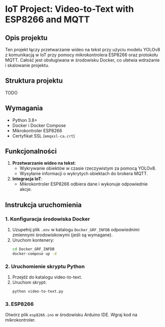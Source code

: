# IoT Project: Video-to-Text with ESP8266 and MQTT

## Opis projektu
Ten projekt łączy przetwarzanie wideo na tekst przy użyciu modelu YOLOv8 z komunikacją w IoT przy pomocy mikrokontrolera ESP8266 oraz protokołu MQTT. Całość jest obsługiwana w środowisku Docker, co ułatwia wdrażanie i skalowanie projektu.

## Struktura projektu
TODO


## Wymagania
- Python 3.8+
- Docker i Docker Compose
- Mikrokontroler ESP8266
- Certyfikat SSL (`emqxsl-ca.crt`)

## Funkcjonalności
1. **Przetwarzanie wideo na tekst**:
   - Wykrywanie obiektów w czasie rzeczywistym za pomocą YOLOv8.
   - Wysyłanie informacji o wykrytych obiektach do brokera MQTT.
2. **Integracja IoT**:
   - Mikrokontroler ESP8266 odbiera dane i wykonuje odpowiednie akcje.

## Instrukcja uruchomienia

### 1. Konfiguracja środowiska Docker
1. Uzupełnij plik `.env` w katalogu `Docker_GRF_INFDB` odpowiednimi zmiennymi środowiskowymi (jeśli są wymagane).
2. Uruchom kontenery:
   ```bash
   cd Docker_GRF_INFDB
   docker-compose up -d
   
### 2. Uruchomienie skryptu Python
1. Przejdź do katalogu video-to-text.
2. Uruchom skrypt:
   ```bash
   python video-to-text.py

### 3. ESP8266
Otwórz plik `esp8266.ino` w środowisku Arduino IDE.
Wgraj kod na mikrokontroler.

